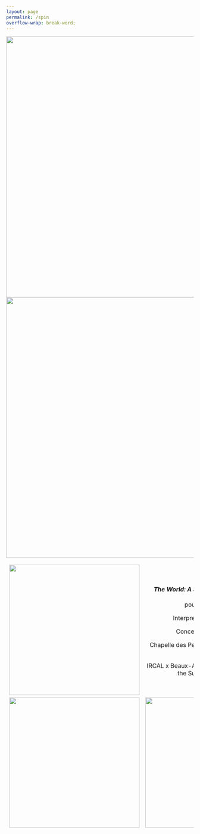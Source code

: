 ```yaml
---
layout: page
permalink: /spin
overflow-wrap: break-word;
---
```



<style>
  table {
    border: none;
    background-color: transparent;
  }

  td {
    border: none;
    background-color: transparent;
    text-align: center;
  }

  img {
    max-width: 100%; /* Ensure images don't exceed the container width */
    height: auto; /* Maintain aspect ratio */
  }

  /* Media query for smartphones */
  @media (max-width: 768px) {
    table {
      width: 100%; /* Make the table full-width on small screens */
    }

    td {
      display: block; /* Stack table cells vertically on small screens */
      margin-bottom: 20px; /* Add some space between cells */
    }

    img {
      width: 100%; /* Make images full-width within table cells */
    }
  }
</style>


<img src="https://github.com/kbys88/kbys88.github.io/assets/142012962/00c4df6b-da3a-49f3-8304-6f6dae2e6ef7" width="700">

<img src="https://github.com/kbys88/kbys88.github.io/assets/142012962/894787d5-f66d-44b5-893b-810c8d569b68" width="700">

<table style="border:none;" width="350">
  <tbody style="border:none;">
    <tr style="border:none;">
      <td style="border:none;">
        <!-- 1 -->
       <img src="https://github.com/kbys88/kbys88.github.io/assets/142012962/ddf61b01-75de-4a09-b304-74eceb5b336b" width="350" height="350">
      </td>
      <td style="border:none;">
        <!-- 2 -->
         <h4><i>The World: A Stripteaser's Spin </i> (2023)</h4>
        <p>pour chorégraphie</p>
        <p>Interpretation by Clara Eon</p>
<p>Conception by Circé Lac</p>
        <p>Chapelle des Petits-Augustins, Beaux-Arts de Paris</p>
    <p>IRCAL x Beaux-Arts de Paris: Mixette Master, the Supersonic evening</p>
        </td>
    </tr>
    <tr style="border:none;">
      <td style="border:none;" width="350">
        <!-- 3 -->
 <img src="https://github.com/kbys88/kbys88.github.io/assets/142012962/4e99eb0c-2a84-4bac-a75d-f72bbb398f97" width="350">
      </td>
      <td style="border:none;" width="350">
        <!-- 4 -->
       <img src="https://github.com/kbys88/kbys88.github.io/assets/142012962/bf9b6d4f-145d-4ac8-85e5-ec798299f790" width="350"> 
      </td>
    </tr>
    <tr style="border:none;" width="300">
      <td style="border:none;" width="300">
        <!-- 5 -->
      </td>
      <td style="border:none;" width="350">
        <!-- 6 -->
      </td>
    </tr>
  </tbody>
</table>
